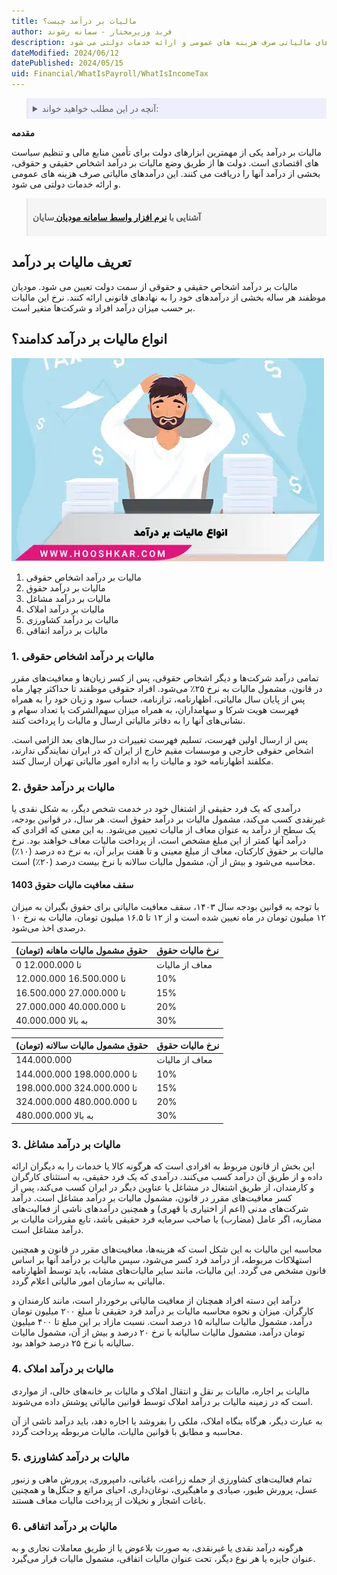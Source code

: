 ```yaml
---
title: مالیات بر درآمد چیست؟
author: فربد وزیرمختار - سمانه رشوند
description: مالیات بر درآمد یکی از مهمترین ابزارهای دولت برای تأمین منابع مالی و تنظیم سیاست های اقتصادی است. این درآمدهای مالیاتی صرف هزینه های عمومی و ارائه خدمات دولتی می شود.
dateModified: 2024/06/12
datePublished: 2024/05/15
uid: Financial/WhatIsPayroll/WhatIsIncomeTax
---
```


<blockquote style="background-color:#eeeefc; padding:0.5rem">
<details>
  <summary>آنچه در این مطلب خواهید خواند:</summary>
  <ul>
    <li>تعریف مالیات بر درآمد</li>
    <li>انواع مالیات بر درآمد کدامند؟</li>
    <ul>
    <li>مالیات بر درآمد اشخاص حقوقی</li>
    <li>مالیات بر درآمد حقوق</li>
    <li>سقف معافیت مالیات حقوق 1403</li>
    <li>مالیات بر درآمد مشاغل</li>
    <li>مالیات بر درآمد املاک</li>
    <li>مالیات بر درآمد کشاورزی</li>
    <li>مالیات بر درآمد اتفاقی</li>
  </ul>
  </ul>
</details>
</blockquote>

**مقدمه**

مالیات بر درآمد یکی از مهمترین ابزارهای دولت برای تأمین منابع مالی و تنظیم سیاست های اقتصادی است. دولت ها از طریق وضع مالیات بر درآمد اشخاص حقیقی و حقوقی، بخشی از درآمد آنها را دریافت می کنند. این درآمدهای مالیاتی صرف هزینه های عمومی و ارائه خدمات دولتی می شود. 

<blockquote style="background-color:#f5f5f5; padding:0.5rem">
<p><strong>آشنایی با <a href="https://www.hooshkar.com/Software/Sayan/Module/TpTaxGov" target="_blank">نرم افزار واسط سامانه مودیان
</a> سایان</strong></p></blockquote>

## تعریف مالیات بر درآمد
مالیات بر درآمد اشخاص حقیقی و حقوقی از سمت دولت تعیین می شود. مودیان موظفند هر ساله بخشی از درآمدهای خود را به نهادهای قانونی ارائه کنند.  نرخ این مالیات بر حسب میزان درآمد افراد و شرکت‌ها متغیر است.

## انواع مالیات بر درآمد کدامند؟

![انواع مالیات بر درآمد](./Images/WhatIsIncomeTax.webp)

1. مالیات بر درآمد اشخاص حقوقی
2. مالیات بر درآمد حقوق
3. مالیات بر درآمد مشاغل
4. مالیات بر درآمد املاک
5. مالیات بر درآمد کشاورزی
6. مالیات بر درآمد اتفاقی

### 1. مالیات بر درآمد اشخاص حقوقی
تمامی درآمد شرکت‌ها و دیگر اشخاص حقوقی، پس از کسر زیان‌ها و معافیت‌های مقرر در قانون، مشمول مالیات به نرخ ۲۵٪ می‌شود. افراد حقوقی موظفند تا حداکثر چهار ماه پس از پایان سال مالیاتی، اظهارنامه، ترازنامه، حساب سود و زیان خود را به همراه فهرست هویت شرکا و سهامداران، به همراه میزان سهم‌الشرکت یا تعداد سهام و نشانی‌های آنها را به دفاتر مالیاتی ارسال و مالیات را پرداخت کنند. 

پس از ارسال اولین فهرست، تسلیم فهرست تغییرات در سال‌های بعد الزامی است. اشخاص حقوقی خارجی و موسسات مقیم خارج از ایران که در ایران نمایندگی ندارند، مکلفند اظهارنامه خود و مالیات را به اداره امور مالیاتی تهران ارسال کنند.

### 2. مالیات بر درآمد حقوق

درآمدی که یک فرد حقیقی از اشتغال خود در خدمت شخص دیگر، به شکل نقدی یا غیرنقدی کسب می‌کند، مشمول مالیات بر درآمد حقوق است.
هر سال، در قوانین بودجه، یک سطح از درآمد به عنوان معاف از مالیات تعیین می‌شود. به این معنی که افرادی که درآمد آنها کمتر از این مبلغ مشخص است، از پرداخت مالیات معاف خواهند بود. نرخ مالیات بر حقوق کارکنان، معاف از مبلغ معینی و تا هفت برابر آن، به نرخ ده درصد (۱۰٪) محاسبه می‌شود و بیش از آن، مشمول مالیات سالانه با نرخ بیست درصد (۲۰٪) است.

#### سقف معافیت مالیات حقوق 1403

با توجه به قوانین بودجه سال ۱۴۰۳، سقف معافیت مالیاتی برای حقوق بگیران به میزان ۱۲ میلیون تومان در ماه تعیین شده است و از ۱۲ تا ۱۶.۵ میلیون تومان، مالیات به نرخ ۱۰ درصدی اخذ می‌شود.

| حقوق مشمول مالیات ماهانه (تومان) | نرخ مالیات حقوق|
|----------|----------|
|0 تا 12.000.000|معاف از مالیات|
|12.000.000 تا 16.500.000|10%|
|16.500.000 تا 27.000.000|15%|
|27.000.000 تا 40.000.000|20%|
|40.000.000 به بالا|30%|

| حقوق مشمول مالیات سالانه (تومان) | نرخ مالیات حقوق|
|----------|----------|
|   144.000.000       |      معاف از مالیات    |
|    144.000.000 تا 198.000.000      |       10%   |
|      198.000.000 تا 324.000.000    |    15%      |
|      324.000.000 تا 480.000.000    |   20%       |
|    480.000.000 به بالا      |      30%    |

### 3. مالیات بر درآمد مشاغل

این بخش از قانون مربوط به افرادی است که هرگونه کالا یا خدمات را به دیگران ارائه داده و از طریق آن درآمد کسب می‌کنند. درآمدی که یک فرد حقیقی، به استثنای کارگران و کارمندان، از طریق اشتغال در مشاغل یا عناوین دیگر در ایران کسب می‌کند، پس از کسر معافیت‌های مقرر در قانون، مشمول مالیات بر درآمد مشاغل است. درآمد شرکت‌های مدنی (اعم از اختیاری یا قهری) و همچنین درآمدهای ناشی از فعالیت‌های مضاربه، اگر عامل (مضارب) یا صاحب سرمایه فرد حقیقی باشد، تابع مقررات مالیات بر درآمد مشاغل است.

محاسبه این مالیات به این شکل است که هزینه‌ها، معافیت‌های مقرر در قانون و همچنین استهلاکات مربوطه، از درآمد فرد کسر می‌شود، سپس مالیات بر درآمد آنها بر اساس قانون مشخص می گردد. این مالیات، مانند سایر مالیات‌های مشابه، باید توسط اظهارنامه مالیاتی به سازمان امور مالیاتی اعلام گردد.

درآمد این دسته افراد همچنان از معافیت مالیاتی برخوردار است، مانند کارمندان و کارگران. میزان و نحوه محاسبه مالیات بر درآمد فرد حقیقی تا مبلغ ۲۰۰ میلیون تومان درآمد، مشمول مالیات سالیانه ۱۵ درصد است. نسبت مازاد بر این مبلغ تا ۴۰۰ میلیون تومان درآمد، مشمول مالیات سالیانه با نرخ ۲۰ درصد و بیش از آن، مشمول مالیات سالیانه با نرخ ۲۵ درصد خواهد بود.

### 4. مالیات بر درآمد املاک

مالیات بر اجاره، مالیات بر نقل و انتقال املاک و مالیات بر خانه‌های خالی، از مواردی است که در زمینه مالیات بر درآمد املاک توسط قوانین مالیاتی پوشش داده می‌شوند.

به عبارت دیگر، هرگاه بنگاه املاک، ملکی را بفروشد یا اجاره دهد، باید درآمد ناشی از آن محاسبه و مطابق با قوانین مالیات، مالیات مربوطه پرداخت گردد. 



### 5. مالیات بر درآمد کشاورزی

تمام فعالیت‌های کشاورزی از جمله زراعت، باغبانی، دامپروری، پرورش ماهی و زنبور عسل، پرورش طیور، صیادی و ماهیگیری، نوغان‌داری، احیای مراتع و جنگل‌ها و همچنین باغات اشجار و نخیلات از پرداخت مالیات معاف هستند.

### 6. مالیات بر درآمد اتفاقی

هرگونه درآمد نقدی یا غیرنقدی، به صورت بلاعوض یا از طریق معاملات تجاری و به عنوان جایزه یا هر نوع دیگر، تحت عنوان مالیات اتفاقی، مشمول مالیات قرار می‌گیرد.